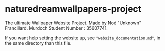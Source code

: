 # naturedreamwallpapers-project
The ultimate Wallpaper Website Project.
Made by Noé "Unknown" Francillard.
Murdoch Student Number : 35607741.

If you want help setting the website up, see `"website_documentation.md"`, in the same directory than this file.